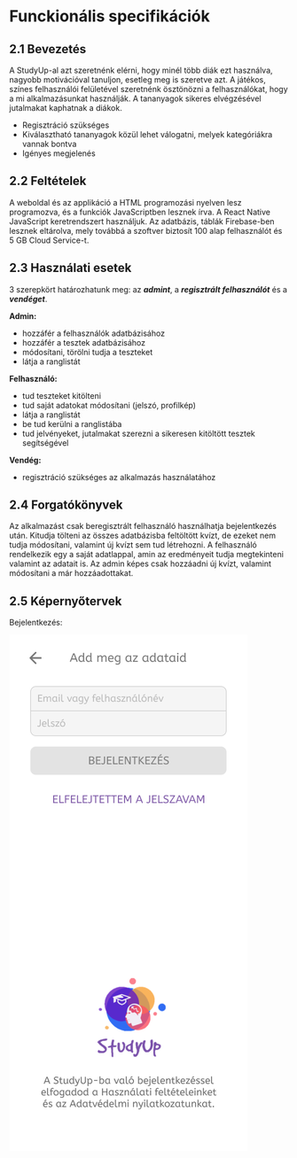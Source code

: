 # Funckionális specifikációk

## 2.1 Bevezetés

A StudyUp-al azt szeretnénk elérni, hogy minél több diák ezt használva, nagyobb motivációval tanuljon, esetleg meg is szeretve azt.
A játékos, színes felhasználói felületével szeretnénk ösztönözni a felhasználókat, hogy a mi alkalmazásunkat használják.
A tananyagok sikeres elvégzésével jutalmakat kaphatnak a diákok.

- Regisztráció szükséges
- Kiválasztható tananyagok közül lehet válogatni, melyek kategóriákra vannak bontva
- Igényes megjelenés

## 2.2 Feltételek

A weboldal és az applikáció a HTML programozási nyelven lesz programozva, és a funkciók JavaScriptben lesznek írva. A React Native JavaScript keretrendszert használjuk. Az adatbázis, táblák Firebase-ben lesznek eltárolva, mely továbbá a szoftver biztosít 100 alap felhasználót és 5 GB Cloud Service-t.

## 2.3 Használati esetek

3 szerepkört határozhatunk meg: az ***admint***, a ***regisztrált felhasználót*** és a ***vendéget***.

**Admin:**
- hozzáfér a felhasználók adatbázisához
- hozzáfér a tesztek adatbázisához
- módosítani, törölni tudja a teszteket
- látja a ranglistát

**Felhasználó:**
- tud teszteket kitölteni
- tud saját adatokat módosítani (jelszó, profilkép)
- látja a ranglistát
- be tud kerülni a ranglistába
- tud jelvényeket, jutalmakat szerezni a sikeresen kitöltött tesztek segítségével

**Vendég:**
- regisztráció szükséges az alkalmazás használatához

## 2.4 Forgatókönyvek

Az alkalmazást csak beregisztrált felhasználó használhatja bejelentkezés után. Kitudja tölteni az összes adatbázisba feltöltött kvízt, de ezeket nem tudja módosítani, valamint új kvízt sem tud létrehozni. A felhasználó rendelkezik egy a saját adatlappal, amin az eredményeit tudja megtekinteni valamint az adatait is. 
Az admin képes csak hozzáadni új kvízt, valamint módosítani a már hozzáadottakat. 

## 2.5 Képernyőtervek
Bejelentkezés:

![My Image](Képernyőtervek/StudyUp-Login.png)
